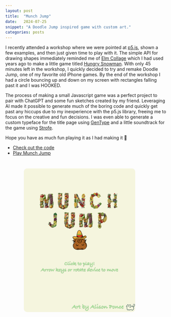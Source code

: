 ```yaml
---
layout: post
title:  "Munch Jump"
date:   2024-07-25
snippet: "A Doodle Jump inspired game with custom art."
categories: posts
---
```


I recently attended a workshop where we were pointed at
[p5.js](https://p5js.org/), shown a few examples, and then just given time to
play with it. The simple API for drawing shapes immediately reminded me of [Elm
Collage](https://github.com/timjs/elm-collage) which I had used years ago to
make a little game titled [Hungry
Snowman](https://chipjacks.com/hungry-snowman/). With only 45 minutes left in
the workshop, I quickly decided to try and remake Doodle Jump, one of my
favorite old iPhone games. By the end of the workshop I had a circle bouncing
up and down on my screen with rectangles falling past it and I was HOOKED.

The process of making a small Javascript game was a perfect project to pair
with ChatGPT and some fun sketches created by my friend. Leveraging AI made it
possible to generate much of the boring code and quickly get past any hiccups
due to my inexperience with the p5.js library, freeing me to focus on the
creative and fun decisions. I was even able to generate a custom typeface for
the title page using [GenType](https://labs.google/gentype) and a little
soundtrack for the game using [Strofe](https://www.strofe.com/library).

Hope you have as much fun playing it as I had making it 🤘

- [Check out the code](https://github.com/chipjacks/munch-jump)
- [Play Munch Jump](https://chipjacks.com/munch-jump/)

<div style="display: flex; justify-content: center; margin: 40px 0;">
  <a href="https://chipjacks.com/munch-jump/">
    <img src="/images/munch_jump.png" style="max-height: 500px; max-width: 90%; object-fit: contain; border-radius: 10px; margin: auto;"/>
  </a>
</div>
